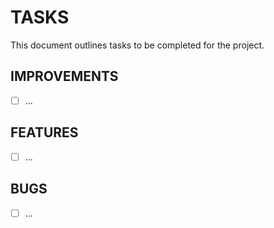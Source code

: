 # TASKS
This document outlines tasks to be completed for the project.

## IMPROVEMENTS
- [ ] ...

## FEATURES
- [ ] ...

## BUGS
- [ ] ...